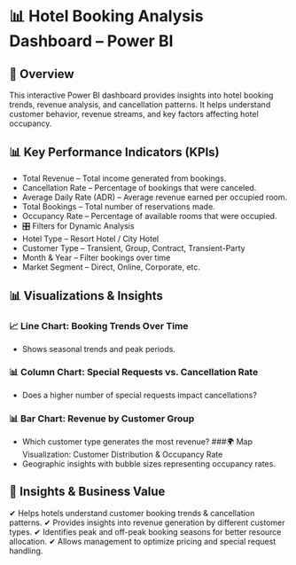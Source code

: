 # 📊 Hotel Booking Analysis Dashboard – Power BI
## 📄 Overview
This interactive Power BI dashboard provides insights into hotel booking trends, revenue analysis, and cancellation patterns. It helps understand customer behavior, revenue streams, and key factors affecting hotel occupancy.

## 📊 Key Performance Indicators (KPIs)
- Total Revenue – Total income generated from bookings.
- Cancellation Rate – Percentage of bookings that were canceled.
- Average Daily Rate (ADR) – Average revenue earned per occupied room.
- Total Bookings – Total number of reservations made.
- Occupancy Rate – Percentage of available rooms that were occupied.
- 🎛 Filters for Dynamic Analysis
- Hotel Type – Resort Hotel / City Hotel
- Customer Type – Transient, Group, Contract, Transient-Party
- Month & Year – Filter bookings over time
- Market Segment – Direct, Online, Corporate, etc.

## 📊 Visualizations & Insights
### 📈 Line Chart: Booking Trends Over Time
  - Shows seasonal trends and peak periods.

### 📊 Column Chart: Special Requests vs. Cancellation Rate
  - Does a higher number of special requests impact cancellations?
### 📊 Bar Chart: Revenue by Customer Group
  - Which customer type generates the most revenue?
###🌍 Map Visualization: Customer Distribution & Occupancy Rate
  - Geographic insights with bubble sizes representing occupancy rates.

## 📄 Insights & Business Value
✔ Helps hotels understand customer booking trends & cancellation patterns.
✔ Provides insights into revenue generation by different customer types.
✔ Identifies peak and off-peak booking seasons for better resource allocation.
✔ Allows management to optimize pricing and special request handling.
